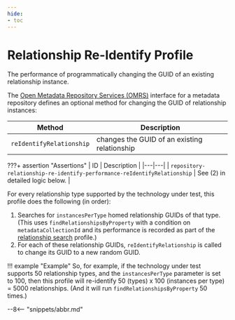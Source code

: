 ```yaml
---
hide:
- toc
---
```


<!-- SPDX-License-Identifier: CC-BY-4.0 -->
<!-- Copyright Contributors to the Egeria project. -->

# Relationship Re-Identify Profile

The performance of programmatically changing the GUID of an existing relationship instance.

The [Open Metadata Repository Services (OMRS)](/egeria-docs/services/omrs) interface for a metadata repository defines an optional method for changing the GUID of relationship instances:

| Method | Description |
|---|---|
| `reIdentifyRelationship` | changes the GUID of an existing relationship |

???+ assertion "Assertions"
    | ID | Description |
    |---|---|
    | `repository-relationship-re-identify-performance-reIdentifyRelationship` | See (2) in detailed logic below. |

For every relationship type supported by the technology under test, this profile does the following (in order):

1. Searches for `instancesPerType` homed relationship GUIDs of that type. (This uses `findRelationshipsByProperty` with a condition on `metadataCollectionId` and its performance is recorded as part of the [relationship search](relationship-search.md) profile.)
1. For each of these relationship GUIDs, `reIdentifyRelationship` is called to change its GUID to a new random GUID.

!!! example "Example"
    So, for example, if the technology under test supports 50 relationship types, and the `instancesPerType` parameter is set to 100, then this profile will re-identify 50 (types) x 100 (instances per type) = 5000 relationships. (And it will run `findRelationshipsByProperty` 50 times.)

--8<-- "snippets/abbr.md"
